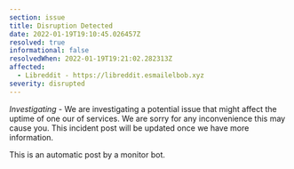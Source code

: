 ```yaml
---
section: issue
title: Disruption Detected
date: 2022-01-19T19:10:45.026457Z
resolved: true
informational: false
resolvedWhen: 2022-01-19T19:21:02.282313Z
affected:
  - Libreddit - https://libreddit.esmailelbob.xyz
severity: disrupted
---
```

*Investigating* - We are investigating a potential issue that might affect the uptime of one our of services. We are sorry for any inconvenience this may cause you. This incident post will be updated once we have more information.

This is an automatic post by a monitor bot.
        